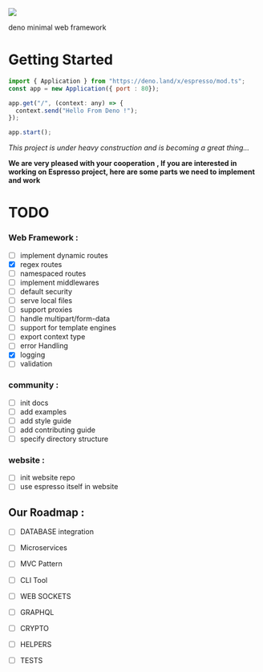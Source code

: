 ![](https://i.ibb.co/5LPRwBJ/espresso.png)

deno minimal web framework

# Getting Started
```javascript
import { Application } from "https://deno.land/x/espresso/mod.ts";
const app = new Application({ port : 80});

app.get("/", (context: any) => {
  context.send("Hello From Deno !");
});

app.start();
```


*This project is under heavy construction and is becoming a great thing...*

**We are very pleased with your cooperation**
**, If you are interested in working on Espresso project, here are some parts we need to implement and work**



# TODO

### Web Framework :
- [ ] implement dynamic routes
- [x] regex routes
- [ ] namespaced routes
- [ ] implement middlewares
- [ ] default security
- [ ] serve local files
- [ ] support proxies
- [ ] handle multipart/form-data
- [ ] support for template engines
- [ ] export context type
- [ ] error Handling
- [x] logging
- [ ] validation

### community :
- [ ] init docs
- [ ] add examples
- [ ] add style guide
- [ ] add contributing guide
- [ ] specify directory structure

### website : 
- [ ] init website repo
- [ ] use espresso itself in website

## Our Roadmap :
- [ ] DATABASE integration
- [ ] Microservices
- [ ] MVC Pattern
- [ ] CLI Tool
- [ ] WEB SOCKETS
- [ ] GRAPHQL
- [ ] CRYPTO
- [ ] HELPERS
- [ ] TESTS

